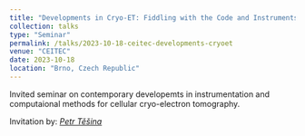 ```yaml
---
title: "Developments in Cryo-ET: Fiddling with the Code and Instruments"
collection: talks
type: "Seminar"
permalink: /talks/2023-10-18-ceitec-developments-cryoet
venue: "CEITEC"
date: 2023-10-18
location: "Brno, Czech Republic"
---
```


Invited seminar on contemporary developemts in instrumentation and computaional methods for cellular cryo-electron tomography.

Invitation by: [_Petr Těšina_](https://www.ceitec.eu/petr-tesina-ph-d/u94487?page=publication)